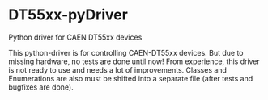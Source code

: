 # DT55xx-pyDriver
Python driver for CAEN DT55xx devices

This python-driver is for controlling CAEN-DT55xx devices. But due to missing hardware, no tests are done until now! From experience, this driver is not ready to use and needs a lot of improvements.
Classes and Enumerations are also must be shifted into a separate file (after tests and bugfixes are done).

